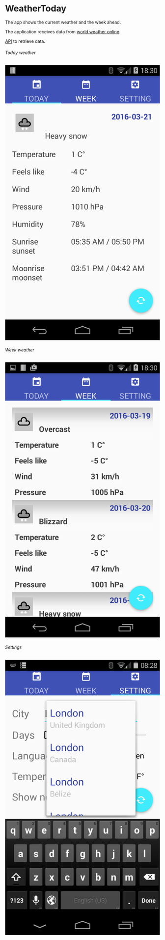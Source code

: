 WeatherToday
=============
The app shows the current weather and the week ahead.

The application receives data from [world weather online](http://www.worldweatheronline.com).

[API](http://developer.worldweatheronline.com/api) to retrieve data. 

###### Today weather
![today weather](/Screenshot_1.png?raw=true "Today weather")

###### Week weather
![week weather](/Screenshot_2.png?raw=true "Week weather")

###### Settings
![settings](/Screenshot_3.png?raw=true "Settings")

